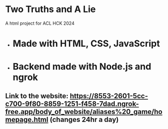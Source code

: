 # Two Truths and A Lie
A html project for ACL HCK 2024
- # Made with HTML, CSS, JavaScript
- # Backend made with Node.js and ngrok

## Link to the website: https://8553-2601-5cc-c700-9f80-8859-1251-f458-7dad.ngrok-free.app/body_of_website/aliases%20_game/homepage.html (changes 24hr a day)
